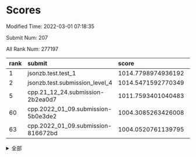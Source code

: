 # Scores

Modified Time: 2022-03-01 07:18:35

Submit Num: 207

All Rank Num: 277197

| rank |               submit               |       score        |       sigma        | pk_num |
| :--- | :--------------------------------- | :----------------- | :----------------- | :----- |
| 1    | jsonzb.test.test_1                 | 1014.7798974936192 | 0.8269942807173137 | 5353   |
| 2    | jsonzb.test.submission_level_4     | 1014.5471592770349 | 0.8199602121065734 | 5349   |
| 5    | cpp.21_12_24.submission-2b2ea0d7   | 1011.7593401040483 | 0.7365622687450639 | 5357   |
| 60   | cpp.2022_01_09.submission-5b0e3de2 | 1004.3085263426008 | 0.7131347673530792 | 5357   |
| 63   | cpp.2022_01_09.submission-816672bd | 1004.0520761139795 | 0.7054377714333019 | 5356   |


<details>
<summary>全部</summary>

| rank |                 submit                 |       score        |       sigma        | pk_num |
| :--- | :------------------------------------- | :----------------- | :----------------- | :----- |
| 1    | jsonzb.test.test_1                     | 1014.7798974936192 | 0.8269942807173137 | 5353   |
| 2    | jsonzb.test.submission_level_4         | 1014.5471592770349 | 0.8199602121065734 | 5349   |
| 3    | gobigger.level_3.submission_level_3_33 | 1012.1290939478238 | 0.7726293418295361 | 5357   |
| 4    | gobigger.level_3.submission_level_3_2  | 1012.0172663645733 | 0.7572073543719623 | 5352   |
| 5    | cpp.21_12_24.submission-2b2ea0d7       | 1011.7593401040483 | 0.7365622687450639 | 5357   |
| 6    | gobigger.level_3.submission_level_3_15 | 1011.4961146380342 | 0.768924773494414  | 5359   |
| 7    | gobigger.level_3.submission_level_3_29 | 1011.4824774446416 | 0.7609133509942606 | 5356   |
| 8    | gobigger.level_3.submission_level_3_25 | 1011.3987435026381 | 0.7784923679904565 | 5360   |
| 9    | gobigger.level_3.submission_level_3_36 | 1011.3333086052678 | 0.771773923646497  | 5351   |
| 10   | gobigger.level_3.submission_level_3_43 | 1011.1016723083537 | 0.7891621984814741 | 5357   |
| 11   | gobigger.level_3.submission_level_3_13 | 1011.0295710555358 | 0.7724673790465476 | 5358   |
| 12   | gobigger.level_3.submission_level_3_24 | 1010.9874614069604 | 0.7839625737411318 | 5359   |
| 13   | gobigger.level_3.submission_level_3_23 | 1010.9709294331844 | 0.7831192910896911 | 5352   |
| 14   | gobigger.level_3.submission_level_3_34 | 1010.9207594643779 | 0.772487709925583  | 5352   |
| 15   | gobigger.level_3.submission_level_3_27 | 1010.829634409893  | 0.7638788190425915 | 5363   |
| 16   | gobigger.level_3.submission_level_3_45 | 1010.7505247405986 | 0.7647745124377088 | 5354   |
| 17   | gobigger.level_3.submission_level_3_10 | 1010.7048525524027 | 0.7518405544056013 | 5359   |
| 18   | gobigger.level_3.submission_level_3_1  | 1010.6604782903611 | 0.7742148575501041 | 5361   |
| 19   | gobigger.level_3.submission_level_3_5  | 1010.5985232885598 | 0.7775775097538784 | 5355   |
| 20   | gobigger.level_3.submission_level_3_3  | 1010.5164291872554 | 0.75980177788493   | 5356   |
| 21   | gobigger.level_3.submission_level_3_12 | 1010.4892634362568 | 0.7546164892199849 | 5355   |
| 22   | gobigger.level_3.submission_level_3_31 | 1010.40466943395   | 0.7543553222009383 | 5352   |
| 23   | gobigger.level_3.submission_level_3_32 | 1010.2257435516292 | 0.7612000560429099 | 5357   |
| 24   | gobigger.level_3.submission_level_3_39 | 1010.1837217639561 | 0.7861806884334233 | 5356   |
| 25   | gobigger.level_3.submission_level_3_38 | 1010.183152752991  | 0.76144922875196   | 5353   |
| 26   | gobigger.level_3.submission_level_3_47 | 1010.1557112832157 | 0.7531253332418102 | 5353   |
| 27   | gobigger.level_3.submission_level_3_14 | 1010.14012592077   | 0.7465651908660516 | 5361   |
| 28   | gobigger.level_3.submission_level_3_19 | 1010.0420354947386 | 0.7500773169677434 | 5355   |
| 29   | gobigger.level_3.submission_level_3_44 | 1010.02571781137   | 0.7739296902454568 | 5359   |
| 30   | gobigger.level_3.submission_level_3_37 | 1010.0200901256601 | 0.7528379225038414 | 5358   |
| 31   | gobigger.level_3.submission_level_3_48 | 1010.0153459561174 | 0.7450096447514327 | 5353   |
| 32   | gobigger.level_3.submission_level_3_11 | 1009.9690144518585 | 0.7703905383557511 | 5355   |
| 33   | gobigger.level_3.submission_level_3_18 | 1009.9443737329511 | 0.778234490779416  | 5353   |
| 34   | gobigger.level_3.submission_level_3_7  | 1009.9304000448233 | 0.7617381590599386 | 5359   |
| 35   | gobigger.level_3.submission_level_3_4  | 1009.9278486425966 | 0.7655093692992261 | 5356   |
| 36   | gobigger.level_3.submission_level_3_40 | 1009.9204695857603 | 0.7781624494558463 | 5357   |
| 37   | gobigger.level_3.submission_level_3_28 | 1009.905961452214  | 0.7819166919970297 | 5355   |
| 38   | gobigger.level_3.submission_level_3_42 | 1009.7837259088192 | 0.7474019173782981 | 5361   |
| 39   | gobigger.level_3.submission_level_3_16 | 1009.6881106624338 | 0.748443269691986  | 5358   |
| 40   | gobigger.level_3.submission_level_3_0  | 1009.6739796517094 | 0.7636829440610723 | 5355   |
| 41   | gobigger.level_3.submission_level_3_30 | 1009.6356324146269 | 0.7600274644346063 | 5353   |
| 42   | gobigger.level_3.submission_level_3_20 | 1009.5134360178453 | 0.7653261606960249 | 5358   |
| 43   | gobigger.level_3.submission_level_3_35 | 1009.3719608128764 | 0.7562962200284471 | 5360   |
| 44   | gobigger.level_3.submission_level_3_17 | 1009.2881044783711 | 0.7587578252933022 | 5362   |
| 45   | gobigger.level_3.submission_level_3_21 | 1009.2719858528291 | 0.7628985183493325 | 5352   |
| 46   | gobigger.level_3.submission_level_3_49 | 1009.231733979416  | 0.755450646329716  | 5352   |
| 47   | gobigger.level_3.submission_level_3_46 | 1009.197997582702  | 0.7329056937667021 | 5355   |
| 48   | gobigger.level_3.submission_level_3_6  | 1009.1553608376855 | 0.7395850149761426 | 5353   |
| 49   | gobigger.level_3.submission_level_3_8  | 1009.0246896777143 | 0.7438751494294251 | 5356   |
| 50   | gobigger.level_3.submission_level_3_22 | 1008.921580231378  | 0.7620112551148986 | 5356   |
| 51   | gobigger.level_3.submission_level_3_41 | 1008.7749603266875 | 0.737089546267314  | 5357   |
| 52   | gobigger.level_3.submission_level_3_9  | 1008.5994815143091 | 0.775560797908884  | 5356   |
| 53   | gobigger.level_3.submission_level_3_26 | 1008.5423325448837 | 0.7536523604673284 | 5357   |
| 54   | gobigger.level_1.submission_level_1_47 | 1004.7524438965195 | 0.7048573280771412 | 5360   |
| 55   | gobigger.level_1.submission_level_1_43 | 1004.516271086113  | 0.715516450450623  | 5353   |
| 56   | gobigger.level_1.submission_level_1_7  | 1004.4612081200017 | 0.7186900463822755 | 5352   |
| 57   | gobigger.level_1.submission_level_1_49 | 1004.4122635610239 | 0.7255582267745113 | 5359   |
| 58   | gobigger.level_1.submission_level_1_25 | 1004.3721533336853 | 0.7172455741237888 | 5359   |
| 59   | gobigger.level_1.submission_level_1_36 | 1004.3165123189428 | 0.7150394716721903 | 5358   |
| 60   | cpp.2022_01_09.submission-5b0e3de2     | 1004.3085263426008 | 0.7131347673530792 | 5357   |
| 61   | gobigger.level_1.submission_level_1_35 | 1004.2427090771209 | 0.7277029280368453 | 5357   |
| 62   | gobigger.level_1.submission_level_1_18 | 1004.1382117879447 | 0.7216444764059025 | 5358   |
| 63   | cpp.2022_01_09.submission-816672bd     | 1004.0520761139795 | 0.7054377714333019 | 5356   |
| 64   | gobigger.level_1.submission_level_1_21 | 1004.041676274702  | 0.7061662498381365 | 5354   |
| 65   | gobigger.level_1.submission_level_1_5  | 1004.0411414098816 | 0.739398042633021  | 5355   |
| 66   | gobigger.level_1.submission_level_1_24 | 1004.0031557710662 | 0.7119087667709679 | 5357   |
| 67   | gobigger.level_1.submission_level_1_38 | 1003.8641104406056 | 0.7210159812112779 | 5357   |
| 68   | gobigger.level_1.submission_level_1_23 | 1003.8444180658279 | 0.7191915294641994 | 5355   |
| 69   | gobigger.level_1.submission_level_1_26 | 1003.8377271821043 | 0.7115321741783923 | 5359   |
| 70   | gobigger.level_1.submission_level_1_30 | 1003.7974847709372 | 0.7215732453115822 | 5364   |
| 71   | gobigger.level_1.submission_level_1_33 | 1003.7832666145702 | 0.7322400956112416 | 5354   |
| 72   | gobigger.level_1.submission_level_1_19 | 1003.7543609609528 | 0.7049112721200622 | 5356   |
| 73   | gobigger.level_1.submission_level_1_9  | 1003.7094172254937 | 0.7117542931909968 | 5356   |
| 74   | gobigger.level_1.submission_level_1_12 | 1003.6103814046792 | 0.7208727937389174 | 5359   |
| 75   | gobigger.level_1.submission_level_1_1  | 1003.5945366355097 | 0.7158798947960416 | 5359   |
| 76   | gobigger.level_1.submission_level_1_39 | 1003.5463636260687 | 0.7268963462389751 | 5359   |
| 77   | gobigger.level_1.submission_level_1_48 | 1003.5445571974732 | 0.7153064101963117 | 5358   |
| 78   | gobigger.level_1.submission_level_1_37 | 1003.5387263660904 | 0.7203891199222406 | 5357   |
| 79   | gobigger.level_1.submission_level_1_6  | 1003.4924910747217 | 0.7235081480121195 | 5355   |
| 80   | gobigger.level_1.submission_level_1_14 | 1003.4903938923214 | 0.7156678495151568 | 5358   |
| 81   | gobigger.level_1.submission_level_1_4  | 1003.3895822931014 | 0.7187272734037277 | 5357   |
| 82   | gobigger.level_1.submission_level_1_17 | 1003.374781475149  | 0.7144792274571485 | 5358   |
| 83   | gobigger.level_1.submission_level_1_8  | 1003.337671290213  | 0.7220943482272385 | 5358   |
| 84   | gobigger.level_1.submission_level_1_31 | 1003.3367445018664 | 0.720986760204776  | 5358   |
| 85   | gobigger.level_1.submission_level_1_45 | 1003.2554427529492 | 0.7113466312420297 | 5364   |
| 86   | gobigger.level_1.submission_level_1_29 | 1003.2464357639923 | 0.7193548745806843 | 5358   |
| 87   | gobigger.level_1.submission_level_1_34 | 1003.2173857978827 | 0.7158482940620412 | 5359   |
| 88   | gobigger.level_1.submission_level_1_0  | 1003.2039369256981 | 0.7146677705956277 | 5358   |
| 89   | gobigger.level_1.submission_level_1_41 | 1003.1950392878829 | 0.7232048850449031 | 5361   |
| 90   | gobigger.level_1.submission_level_1_13 | 1003.1080672487569 | 0.7001885929228504 | 5353   |
| 91   | gobigger.level_1.submission_level_1_10 | 1003.0745224344514 | 0.7187302527359338 | 5358   |
| 92   | gobigger.level_1.submission_level_1_20 | 1003.0664954861423 | 0.7147119367905929 | 5357   |
| 93   | gobigger.level_1.submission_level_1_32 | 1002.9709270100062 | 0.7163654836148715 | 5352   |
| 94   | gobigger.level_1.submission_level_1_15 | 1002.9335513262973 | 0.7281004860882659 | 5357   |
| 95   | gobigger.level_1.submission_level_1_28 | 1002.7251057537869 | 0.7231684134882428 | 5359   |
| 96   | gobigger.level_1.submission_level_1_16 | 1002.7197837230302 | 0.7180694854445546 | 5360   |
| 97   | gobigger.level_1.submission_level_1_11 | 1002.7082263220615 | 0.7108882070651372 | 5361   |
| 98   | gobigger.level_1.submission_level_1_44 | 1002.6981096923818 | 0.7201542505295211 | 5358   |
| 99   | gobigger.level_1.submission_level_1_42 | 1002.6349631751754 | 0.7147195530739139 | 5359   |
| 100  | gobigger.level_1.submission_level_1_3  | 1002.5609510665048 | 0.7122014579695174 | 5357   |
| 101  | gobigger.level_1.submission_level_1_27 | 1002.3702944372393 | 0.718454019812895  | 5359   |
| 102  | gobigger.level_1.submission_level_1_46 | 1002.323376079534  | 0.7166222804965123 | 5356   |
| 103  | gobigger.level_1.submission_level_1_2  | 1002.2336788605127 | 0.7110873827862255 | 5357   |
| 104  | gobigger.level_1.submission_level_1_22 | 1002.0149217671783 | 0.7158361703034491 | 5356   |
| 105  | gobigger.level_1.submission_level_1_40 | 1001.1192014097777 | 0.7203145893224393 | 5357   |
| 106  | gobigger.random.submission_random_12   | 997.7432617976367  | 0.7064772025703706 | 5358   |
| 107  | gobigger.random.submission_random_19   | 997.6930537471486  | 0.7251259388194912 | 5358   |
| 108  | gobigger.random.submission_random_40   | 997.2379037520669  | 0.7171429896168985 | 5354   |
| 109  | gobigger.random.submission_random_30   | 997.1732808919746  | 0.7121247132540104 | 5358   |
| 110  | gobigger.random.submission_random_20   | 997.0562129321602  | 0.719516906657012  | 5352   |
| 111  | gobigger.random.submission_random_36   | 996.9356668167592  | 0.7139661894758177 | 5357   |
| 112  | gobigger.random.submission_random_0    | 996.9031135406394  | 0.7155157853822007 | 5354   |
| 113  | gobigger.random.submission_random_24   | 996.6327520251896  | 0.7015043032270594 | 5354   |
| 114  | gobigger.random.submission_random_27   | 996.6135952609746  | 0.7153374012498894 | 5360   |
| 115  | gobigger.random.submission_random_45   | 996.5715788105151  | 0.7010292851848638 | 5359   |
| 116  | gobigger.random.submission_random_16   | 996.5179820952976  | 0.717097164823711  | 5358   |
| 117  | gobigger.random.submission_random_34   | 996.5013927560597  | 0.7178727812943029 | 5356   |
| 118  | gobigger.random.submission_random_38   | 996.4723820481288  | 0.7020084012512665 | 5352   |
| 119  | gobigger.random.submission_random_49   | 996.4698581272551  | 0.6953250395105427 | 5359   |
| 120  | gobigger.random.submission_random_43   | 996.3014966783302  | 0.7114951688892309 | 5357   |
| 121  | gobigger.random.submission_random_32   | 996.2518486653705  | 0.7067943119204764 | 5359   |
| 122  | gobigger.random.submission_random_2    | 996.2030242880674  | 0.7103494514242815 | 5363   |
| 123  | gobigger.random.submission_random_42   | 996.0899799845575  | 0.7076315300683677 | 5361   |
| 124  | gobigger.random.submission_random_37   | 996.0414466257397  | 0.7044926228513781 | 5350   |
| 125  | gobigger.random.submission_random_39   | 995.970132926901   | 0.7227191463267173 | 5361   |
| 126  | gobigger.random.submission_random_25   | 995.9665140903221  | 0.7101246037827786 | 5359   |
| 127  | gobigger.random.submission_random_47   | 995.9242892334212  | 0.7139506744264028 | 5354   |
| 128  | gobigger.random.submission_random_7    | 995.895820891956   | 0.7050318165001771 | 5356   |
| 129  | gobigger.random.submission_random_18   | 995.834450860055   | 0.7036693178086451 | 5358   |
| 130  | gobigger.random.submission_random_6    | 995.8339276733052  | 0.7212810909350817 | 5356   |
| 131  | gobigger.random.submission_random_44   | 995.8114667562309  | 0.7197528944200928 | 5354   |
| 132  | gobigger.random.submission_random_41   | 995.758905017219   | 0.7092486690872604 | 5360   |
| 133  | gobigger.random.submission_random_11   | 995.7235649341064  | 0.7090296762000573 | 5355   |
| 134  | gobigger.random.submission_random_26   | 995.7126219499087  | 0.713772937571716  | 5354   |
| 135  | gobigger.random.submission_random_29   | 995.67883964677    | 0.715551796278134  | 5357   |
| 136  | gobigger.random.submission_random_4    | 995.635667147344   | 0.7186455879994863 | 5356   |
| 137  | gobigger.random.submission_random_10   | 995.6305959881422  | 0.7195051551533128 | 5360   |
| 138  | gobigger.random.submission_random_1    | 995.6271444213453  | 0.7061888835032649 | 5353   |
| 139  | gobigger.random.submission_random_3    | 995.5877925612174  | 0.70603589108468   | 5354   |
| 140  | gobigger.random.submission_random_35   | 995.579568704598   | 0.7149652967399541 | 5356   |
| 141  | gobigger.random.submission_random_33   | 995.5415846006581  | 0.7093087292714514 | 5354   |
| 142  | gobigger.random.submission_random_31   | 995.5289664045965  | 0.7234261585073639 | 5359   |
| 143  | gobigger.random.submission_random_5    | 995.5191338317734  | 0.7248346773989545 | 5355   |
| 144  | gobigger.random.submission_random_48   | 995.4575099705337  | 0.7059925585753221 | 5354   |
| 145  | gobigger.random.submission_random_22   | 995.4494665974379  | 0.7034910904518503 | 5356   |
| 146  | gobigger.random.submission_random_28   | 995.357898775206   | 0.7123514183100687 | 5354   |
| 147  | gobigger.random.submission_random_15   | 995.1233364324657  | 0.733682674473735  | 5357   |
| 148  | gobigger.random.submission_random_17   | 995.0548918890478  | 0.7170404198249444 | 5353   |
| 149  | gobigger.random.submission_random_9    | 994.9282538463012  | 0.7247288609125425 | 5353   |
| 150  | gobigger.random.submission_random_8    | 994.8977669466201  | 0.7149630580955881 | 5356   |
| 151  | gobigger.random.submission_random_46   | 994.8898731476905  | 0.721632815311507  | 5358   |
| 152  | gobigger.random.submission_random_23   | 994.6337991844808  | 0.711960883850496  | 5362   |
| 153  | gobigger.random.submission_random_21   | 994.6270622894855  | 0.7150602172416273 | 5358   |
| 154  | gobigger.random.submission_random_14   | 994.6255761283528  | 0.7094797824789522 | 5354   |
| 155  | gobigger.random.submission_random_13   | 994.6150397637249  | 0.7170086640238296 | 5357   |
| 156  | gobigger.level_2.submission_level_2_37 | 994.411435060964   | 0.7055757308011936 | 5356   |
| 157  | gobigger.level_2.submission_level_2_20 | 993.5770244055415  | 0.7484353991003708 | 5354   |
| 158  | gobigger.level_2.submission_level_2_2  | 993.4720893231562  | 0.7330918342293156 | 5359   |
| 159  | gobigger.level_2.submission_level_2_18 | 993.2128830339532  | 0.7446017205809268 | 5356   |
| 160  | gobigger.level_2.submission_level_2_5  | 993.0883209612208  | 0.7310620240911472 | 5357   |
| 161  | gobigger.level_2.submission_level_2_22 | 993.0559416927043  | 0.7326660744390355 | 5359   |
| 162  | gobigger.level_2.submission_level_2_6  | 993.0137171357852  | 0.741997615203215  | 5359   |
| 163  | gobigger.level_2.submission_level_2_40 | 992.9816372238173  | 0.7394581903944775 | 5351   |
| 164  | gobigger.level_2.submission_level_2_8  | 992.6391289213221  | 0.7477946110999161 | 5366   |
| 165  | gobigger.level_2.submission_level_2_25 | 992.5955916462665  | 0.7230245387540496 | 5358   |
| 166  | gobigger.level_2.submission_level_2_27 | 992.5640724919086  | 0.7443934615849336 | 5356   |
| 167  | gobigger.level_2.submission_level_2_48 | 992.5638696124722  | 0.7595189099572436 | 5357   |
| 168  | gobigger.level_2.submission_level_2_30 | 992.5356787753328  | 0.7466837076802756 | 5357   |
| 169  | gobigger.level_2.submission_level_2_44 | 992.4957890749796  | 0.7342971472424297 | 5352   |
| 170  | gobigger.level_2.submission_level_2_14 | 992.426559051577   | 0.7587121488723764 | 5358   |
| 171  | gobigger.level_2.submission_level_2_31 | 992.3116107529505  | 0.7338821215763082 | 5360   |
| 172  | gobigger.level_2.submission_level_2_21 | 992.3044417516109  | 0.7373158528117113 | 5353   |
| 173  | gobigger.level_2.submission_level_2_11 | 992.2999079137456  | 0.738233355449465  | 5359   |
| 174  | gobigger.level_2.submission_level_2_33 | 992.278037659803   | 0.7609114902794958 | 5360   |
| 175  | gobigger.level_2.submission_level_2_42 | 992.2237690984239  | 0.7702724355180627 | 5359   |
| 176  | gobigger.level_2.submission_level_2_49 | 992.1989643862662  | 0.7311903647104065 | 5357   |
| 177  | gobigger.level_2.submission_level_2_43 | 992.1958587795392  | 0.7798758344617925 | 5356   |
| 178  | gobigger.level_2.submission_level_2_46 | 992.0811563916398  | 0.7502786351481604 | 5353   |
| 179  | gobigger.level_2.submission_level_2_38 | 992.026383128314   | 0.7494214086380082 | 5355   |
| 180  | gobigger.level_2.submission_level_2_28 | 991.9163016267585  | 0.7468705760278026 | 5352   |
| 181  | gobigger.level_2.submission_level_2_35 | 991.9094178186134  | 0.7513078565501056 | 5356   |
| 182  | gobigger.level_2.submission_level_2_10 | 991.8322694581484  | 0.7267152027697212 | 5352   |
| 183  | gobigger.level_2.submission_level_2_3  | 991.830159602719   | 0.7502723143596561 | 5349   |
| 184  | gobigger.level_2.submission_level_2_47 | 991.6345308427431  | 0.7628187787626843 | 5358   |
| 185  | gobigger.level_2.submission_level_2_39 | 991.5724123201271  | 0.7548911110687397 | 5349   |
| 186  | gobigger.level_2.submission_level_2_45 | 991.5552048308272  | 0.7570367216407626 | 5358   |
| 187  | gobigger.level_2.submission_level_2_34 | 991.4500071309782  | 0.7373710675826096 | 5353   |
| 188  | gobigger.level_2.submission_level_2_32 | 991.4388107348348  | 0.7572774515923518 | 5354   |
| 189  | gobigger.level_2.submission_level_2_15 | 991.3549121607127  | 0.7411476005473479 | 5357   |
| 190  | gobigger.level_2.submission_level_2_16 | 991.3357250007452  | 0.7494290673371238 | 5357   |
| 191  | gobigger.level_2.submission_level_2_29 | 991.2764202747509  | 0.7931263140946863 | 5350   |
| 192  | gobigger.level_2.submission_level_2_7  | 991.2623744991312  | 0.7486124484945691 | 5355   |
| 193  | gobigger.level_2.submission_level_2_1  | 991.2512309851943  | 0.7631156835590678 | 5363   |
| 194  | gobigger.level_2.submission_level_2_12 | 991.1013312963203  | 0.7730880040104987 | 5354   |
| 195  | gobigger.level_2.submission_level_2_17 | 991.0304545438485  | 0.7524098538120091 | 5359   |
| 196  | gobigger.level_2.submission_level_2_36 | 991.0046803026916  | 0.7647726348810641 | 5356   |
| 197  | gobigger.level_2.submission_level_2_4  | 990.9780537905801  | 0.757008737914627  | 5355   |
| 198  | gobigger.level_2.submission_level_2_24 | 990.7803810092367  | 0.7556923055991447 | 5353   |
| 199  | gobigger.level_2.submission_level_2_0  | 990.7461110721538  | 0.7759273160572332 | 5359   |
| 200  | gobigger.level_2.submission_level_2_23 | 990.5468799473709  | 0.7662180424538557 | 5352   |
| 201  | gobigger.level_2.submission_level_2_19 | 990.1972800212966  | 0.7649400254795229 | 5359   |
| 202  | gobigger.level_2.submission_level_2_9  | 990.1814771978894  | 0.7557986838367282 | 5360   |
| 203  | gobigger.level_2.submission_level_2_13 | 990.0032252793523  | 0.7826820436793731 | 5360   |
| 204  | gobigger.level_2.submission_level_2_41 | 989.6746108172008  | 0.7672691733514079 | 5358   |
| 205  | gobigger.level_2.submission_level_2_26 | 989.5438573887022  | 0.7683496816696295 | 5360   |
| 206  | gobigger.none.submission_none_0        | 976.3266798277339  | 1.4047455220926042 | 5351   |
| 207  | gobigger.none.submission_none_1        | 975.2738682744969  | 1.494673973325495  | 5347   |

</details>